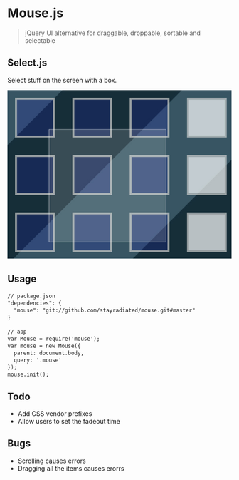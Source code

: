 # Mouse.js

> jQuery UI alternative for draggable, droppable, sortable and selectable


## Select.js

Select stuff on the screen with a box.



![Example](example.jpg)

## Usage

    // package.json
    "dependencies": {
      "mouse": "git://github.com/stayradiated/mouse.git#master"
    }

    // app
    var Mouse = require('mouse');
    var mouse = new Mouse({
      parent: document.body,
      query: '.mouse'
    });
    mouse.init();

## Todo

- Add CSS vendor prefixes
- Allow users to set the fadeout time

## Bugs

- Scrolling causes errors
- Dragging all the items causes erorrs
